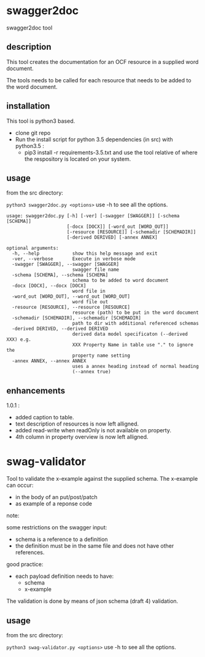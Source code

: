 # swagger2doc

swagger2doc tool

## description
This tool creates the documentation for an OCF resource in a supplied word document.

The tools needs to be called for each resource that needs to be added to the word document.


## installation
This tool is python3 based.

- clone git repo
- Run the install script for python 3.5 dependencies (in src) with python3.5 :
    - pip3 install -r requirements-3.5.txt
and use the tool relative of where the respository is located on your system.


## usage
from the src directory:

```python3 swagger2doc.py <options>```
use -h to see all the options.

```
usage: swagger2doc.py [-h] [-ver] [-swagger [SWAGGER]] [-schema [SCHEMA]]
                      [-docx [DOCX]] [-word_out [WORD_OUT]]
                      [-resource [RESOURCE]] [-schemadir [SCHEMADIR]]
                      [-derived DERIVED] [-annex ANNEX]

optional arguments:
  -h, --help            show this help message and exit
  -ver, --verbose       Execute in verbose mode
  -swagger [SWAGGER], --swagger [SWAGGER]
                        swagger file name
  -schema [SCHEMA], --schema [SCHEMA]
                        schema to be added to word document
  -docx [DOCX], --docx [DOCX]
                        word file in
  -word_out [WORD_OUT], --word_out [WORD_OUT]
                        word file out
  -resource [RESOURCE], --resource [RESOURCE]
                        resource (path) to be put in the word document
  -schemadir [SCHEMADIR], --schemadir [SCHEMADIR]
                        path to dir with additional referenced schemas
  -derived DERIVED, --derived DERIVED
                        derived data model specificaton (--derived XXX) e.g.
                        XXX Property Name in table use "." to ignore the
                        property name setting
  -annex ANNEX, --annex ANNEX
                        uses a annex heading instead of normal heading
                        (--annex true)

```
## enhancements

1.0.1 :
- added caption to table.
- text description of resources is now left alligned.
- added read-write when readOnly is not available on property.
- 4th column in property overview is now left alligned. 


# swag-validator

Tool to validate the x-example against the supplied schema.
The x-example can occur:
- in the body of an put/post/patch
- as example of a reponse code

note:

some restrictions on the swagger input:
- schema is a reference to a definition
- the definition must be in the same file and does not have other references.

good practice:
- each payload definition needs to have:
  - schema
  - x-example


The validation is done by means of json schema (draft 4) validation.

## usage
from the src directory:

```python3 swag-validator.py <options>```
use -h to see all the options.
